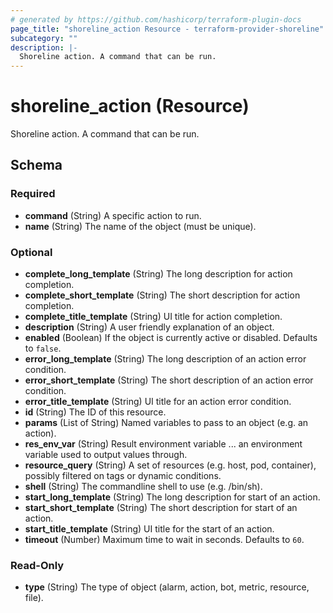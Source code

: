 ```yaml
---
# generated by https://github.com/hashicorp/terraform-plugin-docs
page_title: "shoreline_action Resource - terraform-provider-shoreline"
subcategory: ""
description: |-
  Shoreline action. A command that can be run.
---
```


# shoreline_action (Resource)

Shoreline action. A command that can be run.



<!-- schema generated by tfplugindocs -->
## Schema

### Required

- **command** (String) A specific action to run.
- **name** (String) The name of the object (must be unique).

### Optional

- **complete_long_template** (String) The long description for action completion.
- **complete_short_template** (String) The short description for action completion.
- **complete_title_template** (String) UI title for action completion.
- **description** (String) A user friendly explanation of an object.
- **enabled** (Boolean) If the object is currently active or disabled. Defaults to `false`.
- **error_long_template** (String) The long description of an action error condition.
- **error_short_template** (String) The short description of an action error condition.
- **error_title_template** (String) UI title for an action error condition.
- **id** (String) The ID of this resource.
- **params** (List of String) Named variables to pass to an object (e.g. an action).
- **res_env_var** (String) Result environment variable ... an environment variable used to output values through.
- **resource_query** (String) A set of resources (e.g. host, pod, container), possibly filtered on tags or dynamic conditions.
- **shell** (String) The commandline shell to use (e.g. /bin/sh).
- **start_long_template** (String) The long description for start of an action.
- **start_short_template** (String) The short description for start of an action.
- **start_title_template** (String) UI title for the start of an action.
- **timeout** (Number) Maximum time to wait in seconds. Defaults to `60`.

### Read-Only

- **type** (String) The type of object (alarm, action, bot, metric, resource, file).


